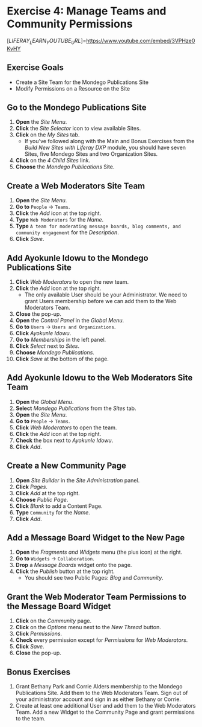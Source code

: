 # Exercise 4: Manage Teams and Community Permissions 

[$LIFERAY_LEARN_YOUTUBE_URL$]=https://www.youtube.com/embed/3VPHze0KvHY

## Exercise Goals 

* Create a Site Team for the Mondego Publications Site 
* Modify Permissions on a Resource on the Site 

## Go to the Mondego Publications Site 

1. **Open** the _Site Menu_. 
2. **Click** the _Site Selector_ icon to view available Sites. 
3. **Click** on the _My Sites_ tab. 
	* If you've followed along with the Main and Bonus Exercises from the _Build New Sites with Liferay DXP_ module, you should have seven Sites, five Mondego Sites and two Organization Sites. 
4. **Click** on the _4 Child Sites_ link. 
5. **Choose** the _Mondego Publications_ Site. 

## Create a Web Moderators Site Team 

1. **Open** the _Site Menu_. 
2. **Go to** `People` &rarr; `Teams`. 
3. **Click** the _Add_ icon at the top right. 
4. **Type** `Web Moderators` for the _Name_. 
5. **Type** `A team for moderating message boards, blog comments, and community engagement` for the _Description_. 
6. **Click** _Save_. 

## Add Ayokunle Idowu to the Mondego Publications Site 

1. **Click** _Web Moderators_ to open the new team. 
2. **Click** the _Add_ icon at the top right. 
	- The only available User should be your Administrator. We need to grant Users membership before we can add them to the Web Moderators Team. 
3. **Close** the pop-up. 
4. **Open** the _Control Panel_ in the _Global Menu_. 
5. **Go to** `Users` &rarr; `Users and Organizations`. 
6. **Click** _Ayokunle Idowu_. 
7. **Go to** _Memberships_ in the left panel. 
8. **Click** _Select_ next to _Sites_. 
9. **Choose** _Mondego Publications_. 
10. **Click** _Save_ at the bottom of the page. 

## Add Ayokunle Idowu to the Web Moderators Site Team 

1. **Open** the _Global Menu_. 
2. **Select** _Mondego Publications_ from the _Sites_ tab. 
3. **Open** the _Site Menu_. 
4. **Go to** `People` &rarr; `Teams`. 
5. **Click** _Web Moderators_ to open the team. 
6. **Click** the _Add_ icon at the top right. 
7. **Check** the box next to _Ayokunle Idowu_. 
8. **Click** _Add_. 

## Create a New Community Page 

1. **Open** _Site Builder_ in the _Site Administration_ panel. 
2. **Click** _Pages_. 
3. **Click** _Add_ at the top right. 
4. **Choose** _Public Page_. 
5. **Click** _Blank_ to add a Content Page. 
6. **Type** `Community` for the _Name_. 
7. **Click** _Add_. 

## Add a Message Board Widget to the New Page 

1. **Open** the _Fragments and Widgets_ menu (the plus icon) at the right. 
2. **Go to** `Widgets` &rarr; `Collaboration`. 
3. **Drop** a _Message Boards_ widget onto the page. 
4. **Click** the _Publish_ button at the top right. 
	- You should see two Public Pages: _Blog_ and _Community_. 

## Grant the Web Moderator Team Permissions to the Message Board Widget 

1. **Click** on the _Community_ page. 
2. **Click** on the _Options_ menu next to the _New Thread_ button. 
3. **Click** _Permissions_. 
4. **Check** every permission except for _Permissions_ for _Web Moderators_. 
5. **Click** _Save_. 
6. **Close** the pop-up. 

## Bonus Exercises 

1. Grant Bethany Park and Corrie Alders membership to the Mondego Publications Site. Add them to the Web Moderators Team. Sign out of your administrator account and sign in as either Bethany or Corrie. 
2. Create at least one additional User and add them to the Web Moderators Team. Add a new Widget to the Community Page and grant permissions to the team. 